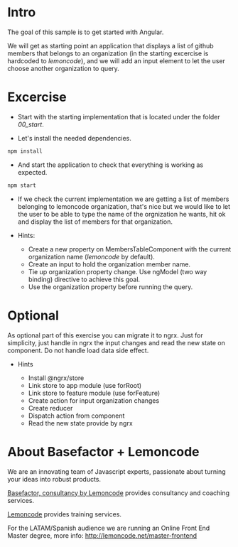 # Intro

The goal of this sample is to get started with Angular.

We will get as starting point an application that displays a list of github members that
belongs to an organization (in the starting excercise is hardcoded to _lemoncode_), and 
we will add an input element to let the user choose another organization to query.

# Excercise

- Start with the starting implementation that is located under the folder *00_start*.

- Let's install the needed dependencies.

```bash
npm install
```

- And start the application to check that everything is working as expected.

```bash
npm start
```

- If we check the current implementation we are getting a list of members belonging to lemoncode
organization, that's nice but we would like to let the user to be able to type the name of the 
orgnization he wants, hit ok and display the list of members for that organization.

- Hints:

  - Create a new property on MembersTableComponent with the current organization name (_lemoncode_ by default).
  - Create an input to hold the organization member name.
  - Tie up organization property change. Use ngModel (two way binding) directive to achieve this goal.
  - Use the organization property before running the query.

# Optional

As optional part of this exercise you can migrate it to ngrx. Just for simplicity, just handle in ngrx the input changes and read the new state on component. Do not handle load data side effect.

- Hints

    - Install @ngrx/store
    - Link store to app module (use forRoot)
    - Link store to feature module (use forFeature)
    - Create action for input organization changes
    - Create reducer
    - Dispatch action from component
    - Read the new state provide by ngrx

# About Basefactor + Lemoncode

We are an innovating team of Javascript experts, passionate about turning your ideas into robust products.

[Basefactor, consultancy by Lemoncode](http://www.basefactor.com) provides consultancy and coaching services.

[Lemoncode](http://lemoncode.net/services/en/#en-home) provides training services.

For the LATAM/Spanish audience we are running an Online Front End Master degree, more info: http://lemoncode.net/master-frontend

